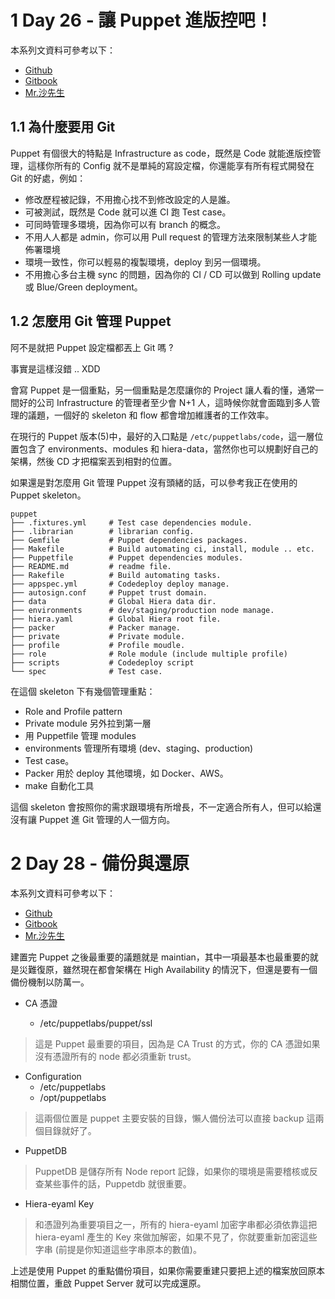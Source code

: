 

# 1 Day 26 - 讓 Puppet 進版控吧！

本系列文資料可參考以下：

- [Github](https://github.com/shazi7804/ops-puppet-30-days)
- [Gitbook](https://gitbook.com/book/shazi7804/puppet-manage-guide/details)
- [Mr.沙先生](https://shazi.info)

## 1.1 為什麼要用 Git

Puppet 有個很大的特點是 Infrastructure as code，既然是 Code 就能進版控管理，這樣你所有的 Config 就不是單純的寫設定檔，你還能享有所有程式開發在 Git 的好處，例如：
- 修改歷程被記錄，不用擔心找不到修改設定的人是誰。
- 可被測試，既然是 Code 就可以進 CI 跑 Test case。
- 可同時管理多環境，因為你可以有 branch 的概念。
- 不用人人都是 admin，你可以用 Pull request 的管理方法來限制某些人才能佈署環境
- 環境一致性，你可以輕易的複製環境，deploy 到另一個環境。
- 不用擔心多台主機 sync 的問題，因為你的 CI / CD 可以做到 Rolling update 或 Blue/Green deployment。


## 1.2 怎麼用 Git 管理 Puppet

阿不是就把 Puppet 設定檔都丟上 Git 嗎 ?

事實是這樣沒錯 .. XDD

會寫 Puppet 是一個重點，另一個重點是怎麼讓你的 Project 讓人看的懂，通常一間好的公司 Infrastructure 的管理者至少會 N+1 人，這時候你就會面臨到多人管理的議題，一個好的 skeleton 和 flow 都會增加維護者的工作效率。

在現行的 Puppet 版本(5)中，最好的入口點是 `/etc/puppetlabs/code`，這一層位置包含了 environments、modules 和 hiera-data，當然你也可以規劃好自己的架構，然後 CD 才把檔案丟到相對的位置。

如果還是對怎麼用 Git 管理 Puppet 沒有頭緒的話，可以參考我正在使用的 Puppet skeleton。

```
puppet
├── .fixtures.yml     # Test case dependencies module.
├── .librarian        # librarian config.
├── Gemfile           # Puppet dependencies packages.
├── Makefile          # Build automating ci, install, module .. etc.
├── Puppetfile        # Puppet dependencies modules.
├── README.md         # readme file.
├── Rakefile          # Build automating tasks.
├── appspec.yml       # Codedeploy deploy manage.
├── autosign.conf     # Puppet trust domain.
├── data              # Global Hiera data dir.
├── environments      # dev/staging/production node manage.
├── hiera.yaml        # Global Hiera root file.
├── packer            # Packer manage.
├── private           # Private module.
├── profile           # Profile moudle.
├── role              # Role module (include multiple profile)
├── scripts           # Codedeploy script
└── spec              # Test case.
```

在這個 skeleton 下有幾個管理重點：

- Role and Profile pattern
- Private module 另外拉到第一層
- 用 Puppetfile 管理 modules
- environments 管理所有環境 (dev、staging、production)
- Test case。
- Packer 用於 deploy 其他環境，如 Docker、AWS。
- make 自動化工具

這個 skeleton 會按照你的需求跟環境有所增長，不一定適合所有人，但可以給還沒有讓 Puppet 進 Git 管理的人一個方向。


# 2 Day 28 - 備份與還原

本系列文資料可參考以下：

- [Github](https://github.com/shazi7804/ops-puppet-30-days)
- [Gitbook](https://gitbook.com/book/shazi7804/puppet-manage-guide/details)
- [Mr.沙先生](https://shazi.info)

建置完 Puppet 之後最重要的議題就是 maintian，其中一項最基本也最重要的就是災難復原，雖然現在都會架構在
 High Availability 的情況下，但還是要有一個備份機制以防萬一。

- CA 憑證

    - /etc/puppetlabs/puppet/ssl

> 這是 Puppet 最重要的項目，因為是 CA Trust 的方式，你的 CA 憑證如果沒有憑證所有的 node 都必須重新 trust。

- Configuration
    - /etc/puppetlabs
    - /opt/puppetlabs

> 這兩個位置是 puppet 主要安裝的目錄，懶人備份法可以直接 backup 這兩個目錄就好了。

- PuppetDB

> PuppetDB 是儲存所有 Node report 記錄，如果你的環境是需要稽核或反查某些事件的話，Puppetdb 就很重要。

- Hiera-eyaml Key

> 和憑證列為重要項目之一，所有的 hiera-eyaml 加密字串都必須依靠這把 hiera-eyaml 產生的 Key 來做加解密，如果不見了，你就要重新加密這些字串 (前提是你知道這些字串原本的數值)。

上述是使用 Puppet 的重點備份項目，如果你需要重建只要把上述的檔案放回原本相關位置，重啟 Puppet Server 就可以完成還原。




